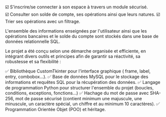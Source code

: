 ☑️ S'inscrire/se connecter à son espace à travers un module sécurisé.</br> 
☑️ Consulter son solde de compte, ses opérations ainsi que leurs natures.
☑️ Trier ses opérations avec un filtrage.

L'ensemble des informations enseignées par l'utilisateur ainsi que les opérations bancaires et le solde du compte sont stockés dans une base de données relationnelle SQL. 

Le projet a été conçu selon une démarche organisée et efficiente, en intégrant divers outils et principes afin de garantir sa réactivité, sa robustesse et sa flexibilité :

✅ Bibliothèque CustomTkinter pour l'interface graphique ( frame, label, entry, combobox...).
✅ Base de données MySQL pour le stockage des informations et requêtes SQL pour la récupération des données.
✅ Langage de programmation Python pour structurer l'ensemble du projet (boucles, conditions, exceptions, fonctions…)
✅ Hachage du mot de passe avec SHA-256, mot de passe sécurisé (contient minimum une majuscule, une minuscule, un caractère spécial, un chiffre et au minimum 10 caractères).
✅ Programmation Orientée Objet (POO) et héritage.
